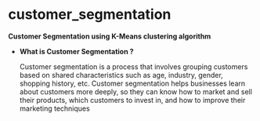 # customer_segmentation
**Customer Segmentation using K-Means clustering algorithm**

* **What is Customer Segmentation ?**
  
  Customer segmentation is a process that involves grouping customers based on shared characteristics such as age, industry, gender, shopping history, etc.
   Customer segmentation helps businesses learn about customers more deeply, so they can know how to market and sell their products, which customers to invest in, and how to improve their marketing techniques
